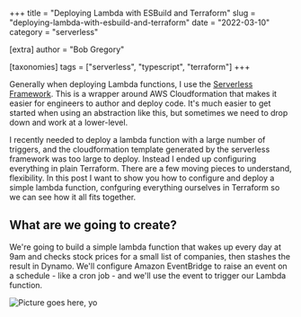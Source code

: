 +++
title = "Deploying Lambda with ESBuild and Terraform"
slug = "deploying-lambda-with-esbuild-and-terraform"
date = "2022-03-10"
category = "serverless"

[extra]
author = "Bob Gregory"

[taxonomies]
tags = ["serverless", "typescript", "terraform"]
+++

Generally when deploying Lambda functions, I use the [Serverless Framework](). This is a wrapper around AWS Cloudformation that makes it easier for engineers to author and deploy code. It's much easier to get started when using an abstraction like this, but sometimes we need to drop down and work at a lower-level. 

I recently needed to deploy a lambda function with a large number of triggers, and the cloudformation template generated by the serverless framework was too large to deploy. Instead I ended up configuring everything in plain Terraform. There are a few moving pieces to understand, flexibility. In this post I want to show you how to configure and deploy a simple lambda function, confguring everything ourselves in Terraform so we can see how it all fits together.

## What are we going to create?

We're going to build a simple lambda function that wakes up every day at 9am and checks stock prices for a small list of companies, then stashes the result in Dynamo. We'll configure Amazon EventBridge to raise an event on a schedule - like a cron job - and we'll use the event to trigger our Lambda function.

![Picture goes here, yo]()
